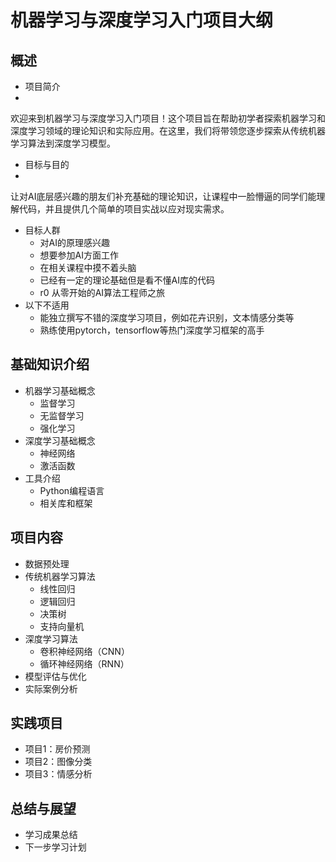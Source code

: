 
# 机器学习与深度学习入门项目大纲

## 概述
- 项目简介
- 
欢迎来到机器学习与深度学习入门项目！这个项目旨在帮助初学者探索机器学习和深度学习领域的理论知识和实际应用。在这里，我们将带领您逐步探索从传统机器学习算法到深度学习模型。

- 目标与目的
- 
让对AI底层感兴趣的朋友们补充基础的理论知识，让课程中一脸懵逼的同学们能理解代码，并且提供几个简单的项目实战以应对现实需求。

- 目标人群
  - 对AI的原理感兴趣
  - 想要参加AI方面工作
  - 在相关课程中摸不着头脑
  - 已经有一定的理论基础但是看不懂AI库的代码
  - r0 从零开始的AI算法工程师之旅
- 以下不适用
  - 能独立撰写不错的深度学习项目，例如花卉识别，文本情感分类等
  - 熟练使用pytorch，tensorflow等热门深度学习框架的高手

## 基础知识介绍
- 机器学习基础概念
  - 监督学习
  - 无监督学习
  - 强化学习
- 深度学习基础概念
  - 神经网络
  - 激活函数
- 工具介绍
  - Python编程语言
  - 相关库和框架

## 项目内容
- 数据预处理
- 传统机器学习算法
  - 线性回归
  - 逻辑回归
  - 决策树
  - 支持向量机
- 深度学习算法
  - 卷积神经网络（CNN）
  - 循环神经网络（RNN）
- 模型评估与优化
- 实际案例分析

## 实践项目
- 项目1：房价预测
- 项目2：图像分类
- 项目3：情感分析

## 总结与展望
- 学习成果总结
- 下一步学习计划
